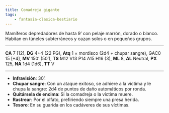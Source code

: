 ```yaml
---
title: Comadreja gigante
tags:
    - fantasia-clasica-bestiario
---
```

Mamíferos depredadores de hasta 9’ con pelaje marrón, dorado o blanco. Habitan en túneles subterráneos y cazan solos o en pequeños grupos.
___
**CA** 7 [12], **DG** 4+4 (22 PG), **Atq** 1 × mordisco (2d4 + chupar sangre), GAC0 15 [+4], **MV** 150’ (50’), **TS** M12 V13 P14 A15 H16 (3), **ML** 8, **AL** Neutral, **PX** 125, **NA** 1d4 (1d6), **TT** V
___

- **Infravisión**: 30’.
- **Chupar sangre**: Con un ataque exitoso, se adhiere a la víctima y le chupa la sangre: 2d4 de puntos de daño automáticos por ronda.
- **Quitársela de encima**: Si la comadreja o la víctima muere.
- **Rastrear**: Por el olfato, prefiriendo siempre una presa herida.
- **Tesoro**: En su guarida en los cadáveres de sus víctimas.
